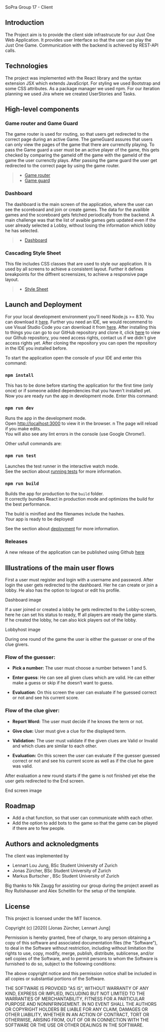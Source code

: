 SoPra Group 17 - Client 


## Introduction

The Project aim is to provide the client side infrastrucute for our Just One Web Application. It provides user Interface so that the user can play the Just One Game. Communication with the backend is achieved by REST-API calls. 

## Technologies

The project was implemented with the React library and the syntax extension JSX which extends JavaScript. For styling we used Bootstrap and some CSS attributes. As a package manager we used npm. For our iteration planning we used Jira where we created UserStories and Tasks. 

## High-level components

### Game router and Game Guard
The game router is used for routing, so that users get redirected to the correct page during an active Game. The gameGuard assures that users can only view the pages of the game that there are currenctly playing. To pass the Game guard a user must be an active player of the game, this gets checked by comparing the gameId off the game with the gameId of the game the user currenctly plays. After passing the game guard the user get redirected to the correct page by using the game router. 
> - [Game router](https://github.com/SOPRA-Group-17/sopra-fs-20-group17-client/blob/master/src/components/shared/routers/GameRouter.js)
> - [Game guard](https://github.com/SOPRA-Group-17/sopra-fs-20-group17-client/blob/master/src/components/shared/routeProtectors/GameGuard.js)
 
### Dashboard
The dashboard is the main screen of the application, where the user can see the scoreboard and join or create games. The data for the availible games and the scoreboard gets fetched periodically from the backend. A main challenge was that the list of avaible games gets updated even if the user already selected a Lobby, without losing the information which lobby he has selected. 
> - [Dashboard](https://github.com/SOPRA-Group-17/sopra-fs-20-group17-client/blob/master/src/components/dashboard/Dashboard.js)


### Cascading Style Sheet
This file includes CSS classes that are used to style our application. It is used by all screens to achieve a consistent layout. Further it defines breakpoints for the diffrent screensizes, to achieve a responsive page layout. 
> - [Style Sheet](https://github.com/SOPRA-Group-17/sopra-fs-20-group17-client/blob/master/src/index.css)



## Launch and Deployment 

For your local development environment you'll need Node.js >= 8.10. You can download it [here](https://nodejs.org).
Further you need an IDE, we would recommend to use Visual Studio Code you can download it from [here](https://code.visualstudio.com/Download).
After installing this to things you can go to our GitHub repository and clone it, click [here](https://github.com/SOPRA-Group-17/sopra-fs-20-group17-client) to view our Github repository, you need access rights, contact us if we didn`t give access rights yet. After cloning the repository you can open the repository in the IDE you installed before. 

To start the application open the console of your IDE and enter this command:

### `npm install`

This has to be done before starting the application for the first time (only once) or if someone added dependencies that you haven't installed yet. 
Now you are ready run the app in development mode. Enter this command: 

### `npm run dev`

Runs the app in the development mode.<br>
Open [http://localhost:3000](http://localhost:3000) to view it in the browser.
n
The page will reload if you make edits.<br>
You will also see any lint errors in the console (use Google Chrome!).

Other usfull commands are:

### `npm run test`

Launches the test runner in the interactive watch mode.<br>
See the section about [running tests](https://facebook.github.io/create-react-app/docs/running-tests) for more information.

### `npm run build`

Builds the app for production to the `build` folder.<br>
It correctly bundles React in production mode and optimizes the build for the best performance.

The build is minified and the filenames include the hashes.<br>
Your app is ready to be deployed!

See the section about [deployment](https://facebook.github.io/create-react-app/docs/deployment) for more information.

### Releases
A new release of the application can be published using Github [here](https://github.com/SOPRA-Group-17/sopra-fs-20-group17-client/releases)

## Illustrations of the main user flows

First a user must register and login with a username and password. 
After login the user gets redirected to the dashboard. Her he can create or join a lobby. He also has the option to logout or edit his profile.

Dashboard image

 If a user joined or created a lobby he gets redirected to the Lobby-screen, here he can set his status to ready, ff all players are ready the game starts.  If he created the lobby, he can also kick players out of the lobby. 
 
Lobbyhost image

During one round of the game the user is either the guesser or one of the clue givers. 

### Flow of the guesser:
* **Pick a number:** The user must choose a number between 1 and 5.

* **Enter guess**: He can see all given clues which are valid. He can either make a guess or skip if he doesn’t want to guess. 

* **Evaluation**: On this screen the user can evaluate if he guessed correct or not and see his current score. 

### Flow of the clue giver:
* **Report Word:** The user must decide if he knows the term or not.

* **Give clue:** User must give a clue for the displayed term.

* **Validation:** The user must validate if the given clues are Valid or Invalid and which clues are similar to each other. 

* **Evaluation:** On this screen the user can evaluate if the guesser guessed correct or not and see his current score as well as if the clue he gave was valid. 

After evaluation a new round starts if the game is not finished yet else the user gets redirected to the End screen.

End screen image

## Roadmap

* Add a chat function, so that user can communicate whith each other.
* Add the option to add bots to the game so that the game can be played if there are to few people. 

## Authors and acknoledgments

The client was implemented by 
* Lennart Lou Jung, BSc Student University of Zurich
* Jonas Zürcher, BSc Student University of Zurich
* Markus Burtscher , BSc Student University of Zurich

Big thanks to Nik Zaugg for assisting our group during the project aswell as Roy Rutishauser and Alex Scheitlin for the setup of the template. 

## License

This project is licensed under the MIT liscence. 

Copyright (c) [2020] [Jonas Zürcher, Lennart Jung]

Permission is hereby granted, free of charge, to any person obtaining a copy of this software and associated documentation files (the "Software"), to deal in the Software without restriction, including without limitation the rights to use, copy, modify, merge, publish, distribute, sublicense, and/or sell copies of the Software, and to permit persons to whom the Software is furnished to do so, subject to the following conditions:

The above copyright notice and this permission notice shall be included in all copies or substantial portions of the Software.

THE SOFTWARE IS PROVIDED "AS IS", WITHOUT WARRANTY OF ANY KIND, EXPRESS OR IMPLIED, INCLUDING BUT NOT LIMITED TO THE WARRANTIES OF MERCHANTABILITY, FITNESS FOR A PARTICULAR PURPOSE AND NONINFRINGEMENT. IN NO EVENT SHALL THE AUTHORS OR COPYRIGHT HOLDERS BE LIABLE FOR ANY CLAIM, DAMAGES OR OTHER LIABILITY, WHETHER IN AN ACTION OF CONTRACT, TORT OR OTHERWISE, ARISING FROM, OUT OF OR IN CONNECTION WITH THE SOFTWARE OR THE USE OR OTHER DEALINGS IN THE SOFTWARE.





